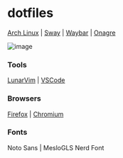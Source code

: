 # dotfiles

[Arch Linux](https://archlinux.org/) | [Sway](https://github.com/swaywm/sway) | [Waybar](https://github.com/Alexays/Waybar) | [Onagre](https://github.com/oknozor/onagre)

![image](https://user-images.githubusercontent.com/49658066/209856905-9bbc937c-469f-430e-b6c9-091c6669ce1a.png)

### Tools
[LunarVim](https://github.com/LunarVim/LunarVim) | [VSCode](https://github.com/microsoft/vscode)

### Browsers
[Firefox](https://www.mozilla.org/pt-BR/firefox/new/) | [Chromium](https://github.com/chromium/chromium)

### Fonts
Noto Sans | MesloGLS Nerd Font
